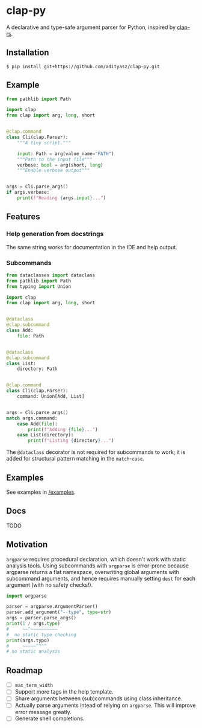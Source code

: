 # clap-py

A declarative and type-safe argument parser for Python, inspired by [clap-rs](https://github.com/clap-rs/clap).

## Installation

```console
$ pip install git+https://github.com/adityasz/clap-py.git
```

## Example

```python
from pathlib import Path

import clap
from clap import arg, long, short


@clap.command
class Cli(clap.Parser):
    """A tiny script."""

    input: Path = arg(value_name="PATH")
    """Path to the input file"""
    verbose: bool = arg(short, long)
    """Enable verbose output"""


args = Cli.parse_args()
if args.verbose:
    print(f"Reading {args.input}...")
```

## Features

### Help generation from docstrings

The same string works for documentation in the IDE and help output.

### Subcommands

```python
from dataclasses import dataclass
from pathlib import Path
from typing import Union

import clap
from clap import arg, long, short


@dataclass
@clap.subcommand
class Add:
    file: Path


@dataclass
@clap.subcommand
class List:
    directory: Path


@clap.command
class Cli(clap.Parser):
    command: Union[Add, List]


args = Cli.parse_args()
match args.command:
    case Add(file):
        print(f"Adding {file}...")
    case List(directory):
        print(f"Listing {directory}...")
```

The `@dataclass` decorator is not required for subcommands to work; it is added
for structural pattern matching in the `match`-`case`.

## Examples

See examples in [/examples](https://github.com/adityasz/clap-py/tree/master/examples).

## Docs

TODO <!-- See [/docs](https://github.com/adityasz/clap-py/tree/master/docs). -->

## Motivation

`argparse` requires procedural declaration, which doesn't work with static
analysis tools. Using subcommands with `argparse` is error-prone because
argparse returns a flat namespace, overwriting global arguments with subcommand
arguments, and hence requires manually setting `dest` for each argument (with no
safety checks!).

```python
import argparse

parser = argparse.ArgumentParser()
parser.add_argument("--type", type=str)
args = parser.parse_args()
print(1 / args.type)
#     ~~^~~~~~~~~~~
#  no static type checking
print(args.typo)
#     ~~~~~^^^^
# no static analysis
```

## Roadmap

- [ ] `max_term_width`
- [ ] Support more tags in the help template.
- [ ] Share arguments between (sub)commands using class inheritance.
- [ ] Actually parse arguments intead of relying on `argparse`.
      This will improve error message greatly.
- [ ] Generate shell completions.
